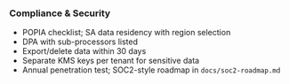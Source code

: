 ### Compliance & Security

- POPIA checklist; SA data residency with region selection
- DPA with sub-processors listed
- Export/delete data within 30 days
- Separate KMS keys per tenant for sensitive data
- Annual penetration test; SOC2-style roadmap in `docs/soc2-roadmap.md`

